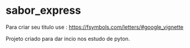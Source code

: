 # sabor_express

Para criar seu titulo use : https://fsymbols.com/letters/#google_vignette

Projeto criado para dar incio nos estudo de pyton.
